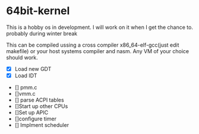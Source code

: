 # **64bit-kernel**
This is a hobby os in development. I will work on it when I get the chance to.  probably during winter break

This can be compiled ussing a cross compiler x86_64-elf-gcc(just edit makefile) or your host systems compiler and nasm. Any VM of your choice should work. 

- [x] Load new GDT
- [x] Load IDT 
- [] pmm.c
- []vmm.c
- [] parse ACPI tables 
- []Start up other CPUs
- []Set up APIC
- []configure timer
- [] Implment scheduler 
